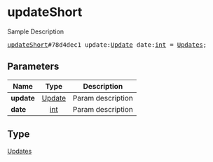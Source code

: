 # updateShort

Sample Description

<pre>
<a href="../constructor/updateShort.md">updateShort</a>#78d4dec1 update:<a href="../type/Update.md">Update</a> date:<a href="../type/int.md">int</a> = <a href="../type/Updates.md">Updates</a>;
</pre>

## Parameters

| Name | Type | Description |
|------|:----:|-------------|
| **update** | [Update](../type/Update.md) | Param description |
| **date** | [int](../type/int.md) | Param description |

## Type

[Updates](../type/Updates.md)
